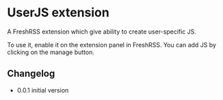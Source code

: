 # UserJS extension

A FreshRSS extension which give ability to create user-specific JS.

To use it, enable it on the extension panel in FreshRSS. You can add JS by clicking on the manage button.

## Changelog

- 0.0.1 initial version
